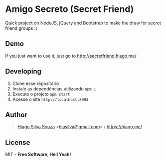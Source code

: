 # Amigo Secreto (Secret Friend)

Quick project on NodeJS, jQuery and Bootstrap to make the draw for secret friend groups :)

## Demo

If you just want to use it, just go to http://secretfriend.hiago.me/

## Developing

1. Clone esse repositório
2. Instale as dependências utilizando `npm i`
3. Execute o projeto `npm start`
4. Acesse o site `http://localhost:8093`

Author
----
> [Hiago Silva Souza](https://www.hiago.me) <<hiasilva@gmail.com>> / https://hiago.me/

License
----

MIT -
**Free Software, Hell Yeah!**